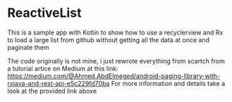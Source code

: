 # ReactiveList
This is a sample app with Kotlin to show how to use a recyclerview and Rx to load a large list from github without getting all the data at once and paginate them

The code originally is not mine, i just rewrote everything from scartch from a tutorial artice on Medium at this link:
https://medium.com/@Ahmed.AbdElmeged/android-paging-library-with-rxjava-and-rest-api-e5c229fd70ba
For more information and details take a look at the provided link above
